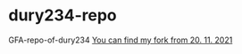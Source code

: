 # dury234-repo
GFA-repo-of-dury234
[You can find my fork from 20. 11. 2021](https://github.com/dury234/git-lesson-repository.git)
